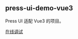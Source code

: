 ## press-ui-demo-vue3

Press UI 适配 Vue3 的项目。

<a href="https://stackblitz.com/~/github.com/novlan1/press-ui-demo-vue3" target="_blank">在线调试</a>
